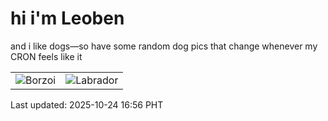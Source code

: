# hi i'm Leoben

and i like dogs—so have some random dog pics that change whenever my CRON feels like it

|  |  |
|--------|----------|
| ![Borzoi](https://random-dog-vercel.vercel.app/api/random-borzoi?v=1761296206) | ![Labrador](https://random-dog-vercel.vercel.app/api/random-labrador?v=1761296206) |

Last updated: 2025-10-24 16:56 PHT
